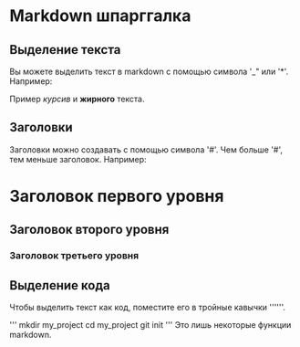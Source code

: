 # Markdown шпарггалка
## Выделение текста 

Вы можете выделить текст в markdown с помощью символа '_" или '*'. Например:

Пример _курсив_ и **жирного** текста.

## Заголовки

Заголовки можно создавать с помощью символа '#'. Чем больше '#', тем меньше заголовок. Например:

# Заголовок первого уровня 
## Заголовок второго уровня
### Заголовок третьего уровня

## Выделение кода

Чтобы выделить текст как код, поместите его в тройные кавычки ''''''.

'''
mkdir my_project
cd my_project
git init
'''
Это лишь некоторые функции markdown.
